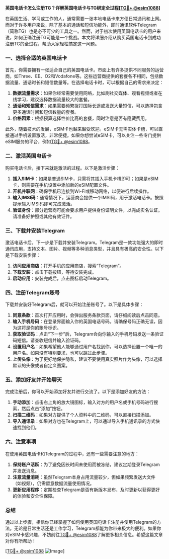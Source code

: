 **英国电话卡怎么注册TG？详解英国电话卡与TG绑定全过程[[TG💪+ @esim1088](https://t.me/s/esim1088)]**

在英国生活、学习或工作的人，通常需要一张本地电话卡来方便日常通讯和上网。而对于许多用户来说，除了基本的通话和短信功能外，即时通讯软件Telegram（简称TG）也是必不可少的工具之一。然而，对于初次使用英国电话卡的用户来说，如何正确注册TG可能是一个挑战。本文将详细介绍从购买英国电话卡到成功注册TG的全过程，帮助大家轻松搞定这一问题。

### 一、选择合适的英国电话卡

首先，你需要拥有一张适合自己的英国电话卡。市面上有许多提供不同服务的运营商，如Three、EE、O2和Vodafone等。这些运营商提供的套餐各不相同，包括数据流量、通话时长和短信数量等。在选择电话卡时，可以根据自己的需求来决定：

1. **数据流量需求**：如果你经常需要使用网络，比如刷社交媒体、观看视频或者在线学习，建议选择数据流量较大的套餐。
2. **通话和短信需求**：如果需要频繁拨打国际长途或发送大量短信，可以选择包含更多通话时间和短信数量的套餐。
3. **价格因素**：根据预算选择性价比高的套餐，同时注意是否有隐藏费用。

此外，随着技术的发展，eSIM卡也越来越受欢迎。eSIM卡无需实体卡槽，可以直接通过手机设置激活，非常便捷。如果你想尝试eSIM卡，可以关注一些专门提供eSIM服务的平台，例如[TG💪+ @esim1088](https://t.me/s/esim1088)。

### 二、激活英国电话卡

购买电话卡后，接下来就是激活的过程。以下是激活步骤：

1. **插入SIM卡**：如果是普通SIM卡，只需将其插入手机卡槽即可；如果是eSIM卡，则需要在手机设置中添加新的eSIM配置文件。
2. **开机并联网**：确保手机已连接到Wi-Fi或移动网络，以便进行后续操作。
3. **输入IMSI码**：通常情况下，运营商会提供一个IMSI码，用于激活电话卡。按照提示输入IMSI码即可完成激活。
4. **验证身份**：部分运营商可能会要求用户提供身份证明文件，以完成实名认证。请准备好护照或其他有效证件。

### 三、下载并安装Telegram

激活电话卡后，下一步是下载并安装Telegram。Telegram是一款功能强大的即时通讯应用，支持文本、图片、视频等多种消息类型，并且具有极高的安全性。以下是下载安装步骤：

1. **访问应用商店**：打开手机的应用商店，搜索“Telegram”。
2. **下载安装**：点击下载按钮，等待安装完成。
3. **启动应用**：安装完成后，点击图标启动Telegram。

### 四、注册Telegram账号

下载并安装好Telegram后，就可以开始注册账号了。以下是具体步骤：

1. **同意条款**：首次打开应用时，会弹出服务条款页面，请仔细阅读后点击同意。
2. **输入手机号码**：在登录界面输入你的英国电话号码。请确保号码正确无误，因为这将是你的账号标识。
3. **获取验证码**：点击“下一步”后，Telegram会向你输入的手机号码发送一条验证码短信。请查收短信并输入验证码。
4. **设置用户名**：如果希望他人能够通过用户名找到你，可以选择设置一个唯一的用户名。如果没有特别要求，也可以跳过此步骤。
5. **上传头像**：为了更好地保护隐私，建议不要使用真实照片作为头像，可以选择默认的头像或者自定义图案。

### 五、添加好友并开始聊天

完成注册后，你可以开始添加好友并进行交流了。以下是添加好友的方法：

1. **手动添加**：点击右上角的放大镜图标，输入对方的用户名或手机号码进行搜索，然后点击“添加”按钮。
2. **扫描二维码**：如果对方提供了个人资料中的二维码，可以直接扫描添加。
3. **导入通讯录**：如果对方也在Telegram上，可以通过导入手机通讯录的方式快速找到他们。

### 六、注意事项

在使用英国电话卡和Telegram的过程中，还有一些需要注意的地方：

1. **保持账户活跃**：为了避免因长时间未使用而被冻结，建议定期登录Telegram并发送消息。
2. **注意流量消耗**：虽然Telegram本身占用流量较少，但如果频繁发送大文件（如视频），仍需留意数据流量使用情况。
3. **更新应用程序**：定期检查Telegram是否有新版本发布，及时更新以获得更好的体验和安全性保障。

### 总结

通过以上步骤，相信你已经掌握了如何使用英国电话卡注册并使用Telegram的方法。无论是日常生活还是工作学习，Telegram都能为你带来极大的便利。如果你对eSIM卡感兴趣，不妨前往[TG💪+ @esim1088](https://t.me/s/esim1088)了解更多相关信息。希望这篇文章对你有所帮助！

[[TG💪+ @esim1088](https://t.me/s/esim1088) ![Image](https://i.postimg.cc/4NQfJmqS/Snipaste-2025-05-13-00-14-12.png)]